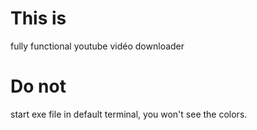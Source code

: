 # This is
fully functional youtube vidéo downloader

# Do not
start exe file in default terminal, you won't see the colors.

